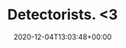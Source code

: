 ---
retweeted: false
source: <a href="http://twitter.com/download/android" rel="nofollow">Twitter for Android</a>
entities:
  user_mentions: []
  urls:
  - url: https://t.co/QdkT1Dfzqd
    expanded_url: https://twitter.com/zebel/status/1334812260481556480
    display_url: twitter.com/zebel/status/1…
    indices:
    - '20'
    - '43'
  symbols: []
  media:
  - expanded_url: https://twitter.com/bascht/status/1334845864049856521/photo/1
    indices:
    - '44'
    - '67'
    url: https://t.co/mJ6GHnXMXT
    media_url: http://pbs.twimg.com/tweet_video_thumb/EoZTPBYWEAIIVI6.jpg
    id_str: '1334845857095618562'
    id: '1334845857095618562'
    media_url_https: https://pbs.twimg.com/tweet_video_thumb/EoZTPBYWEAIIVI6.jpg
    sizes:
      small:
        w: '480'
        h: '270'
        resize: fit
      large:
        w: '480'
        h: '270'
        resize: fit
      thumb:
        w: '150'
        h: '150'
        resize: crop
      medium:
        w: '480'
        h: '270'
        resize: fit
    type: photo
    display_url: pic.twitter.com/mJ6GHnXMXT
  hashtags: []
display_text_range:
- '0'
- '67'
favorite_count: '2'
id_str: '1334845864049856521'
truncated: false
retweet_count: '0'
id: '1334845864049856521'
possibly_sensitive: false
created_at: Fri Dec 04 13:03:48 +0000 2020
favorited: false
full_text: Detectorists. &lt;3
lang: ca
extended_entities:
  media:
  - expanded_url: https://twitter.com/bascht/status/1334845864049856521/photo/1
    indices:
    - '44'
    - '67'
    url: https://t.co/mJ6GHnXMXT
    media_url: http://pbs.twimg.com/tweet_video_thumb/EoZTPBYWEAIIVI6.jpg
    id_str: '1334845857095618562'
    video_info:
      aspect_ratio:
      - '16'
      - '9'
      variants:
      - bitrate: '0'
        content_type: video/mp4
        url: https://video.twimg.com/tweet_video/EoZTPBYWEAIIVI6.mp4
    id: '1334845857095618562'
    media_url_https: https://pbs.twimg.com/tweet_video_thumb/EoZTPBYWEAIIVI6.jpg
    sizes:
      small:
        w: '480'
        h: '270'
        resize: fit
      large:
        w: '480'
        h: '270'
        resize: fit
      thumb:
        w: '150'
        h: '150'
        resize: crop
      medium:
        w: '480'
        h: '270'
        resize: fit
    type: animated_gif
    display_url: pic.twitter.com/mJ6GHnXMXT
quote_url: https://twitter.com/zebel/status/1334812260481556480
tags:
- pesos:twitter
date: '2020-12-04T13:03:48+00:00'
src: https://twitter.com/bascht/status/1334845864049856521
original_url: https://twitter.com/bascht/status/1334845864049856521
type: twitter_tweet
media_url: https://img.bascht.com/twitter/pbs.twimg.com/tweet_video_thumb/EoZTPBYWEAIIVI6.jpg
text: Detectorists. &lt;3
title: Detectorists. &lt;3

---